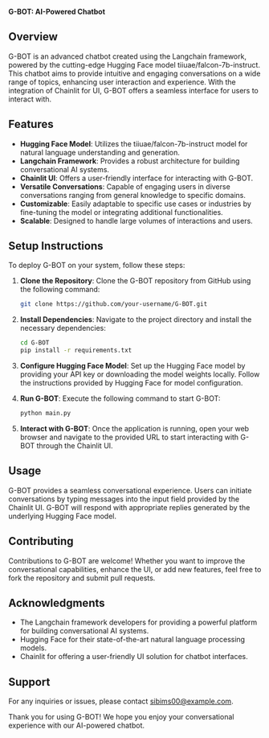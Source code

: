 **G-BOT: AI-Powered Chatbot**

## Overview
G-BOT is an advanced chatbot created using the Langchain framework, powered by the cutting-edge Hugging Face model tiiuae/falcon-7b-instruct. This chatbot aims to provide intuitive and engaging conversations on a wide range of topics, enhancing user interaction and experience. With the integration of Chainlit for UI, G-BOT offers a seamless interface for users to interact with.

## Features
- **Hugging Face Model**: Utilizes the tiiuae/falcon-7b-instruct model for natural language understanding and generation.
- **Langchain Framework**: Provides a robust architecture for building conversational AI systems.
- **Chainlit UI**: Offers a user-friendly interface for interacting with G-BOT.
- **Versatile Conversations**: Capable of engaging users in diverse conversations ranging from general knowledge to specific domains.
- **Customizable**: Easily adaptable to specific use cases or industries by fine-tuning the model or integrating additional functionalities.
- **Scalable**: Designed to handle large volumes of interactions and users.

## Setup Instructions
To deploy G-BOT on your system, follow these steps:

1. **Clone the Repository**: Clone the G-BOT repository from GitHub using the following command:
    ```bash
    git clone https://github.com/your-username/G-BOT.git
    ```

2. **Install Dependencies**: Navigate to the project directory and install the necessary dependencies:
    ```bash
    cd G-BOT
    pip install -r requirements.txt
    ```

3. **Configure Hugging Face Model**: Set up the Hugging Face model by providing your API key or downloading the model weights locally. Follow the instructions provided by Hugging Face for model configuration.

4. **Run G-BOT**: Execute the following command to start G-BOT:
    ```bash
    python main.py
    ```

5. **Interact with G-BOT**: Once the application is running, open your web browser and navigate to the provided URL to start interacting with G-BOT through the Chainlit UI.

## Usage
G-BOT provides a seamless conversational experience. Users can initiate conversations by typing messages into the input field provided by the Chainlit UI. G-BOT will respond with appropriate replies generated by the underlying Hugging Face model.

## Contributing
Contributions to G-BOT are welcome! Whether you want to improve the conversational capabilities, enhance the UI, or add new features, feel free to fork the repository and submit pull requests.

## Acknowledgments
- The Langchain framework developers for providing a powerful platform for building conversational AI systems.
- Hugging Face for their state-of-the-art natural language processing models.
- Chainlit for offering a user-friendly UI solution for chatbot interfaces.

## Support
For any inquiries or issues, please contact [sibims00@example.com](mailto:sibims00@example.com).

Thank you for using G-BOT! We hope you enjoy your conversational experience with our AI-powered chatbot.
